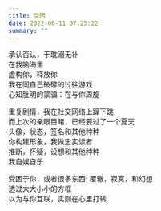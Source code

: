 ```yaml
---
title: 受困
date: 2022-06-11 07:25:22
summary: ""
---
```


承认否认，于耽溺无补\
在我脑海里\
虚构你，释放你\
我在同自己破碎的过往游戏\
心知肚明的蒙骗：在与你周旋

重复剧情，我在社交网络上蹿下跳\
而上次的亲眼目睹，已经要过了一个夏天\
头像，状态，签名和其他种种\
你构建形象，我做忠实读者\
推断，怀疑，设想和其他种种\
我自娱自乐

受困于你，或者很多东西:
覆辙，寂寞，和幻想\
透过大大小小的方框\
以为与你互联，实则在心里打转
